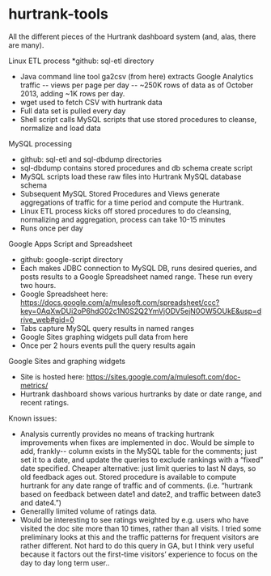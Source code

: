 hurtrank-tools
==============

All the different pieces of the Hurtrank dashboard system  (and, alas, there are many). 


Linux ETL process
*github: sql-etl directory
* Java command line tool ga2csv (from here) extracts Google Analytics traffic -- views per page per day -- ~250K rows of data as of October 2013, adding ~1K rows per day. 
* wget used to fetch CSV with hurtrank data
* Full data set is pulled every day
* Shell script calls MySQL scripts that use stored procedures to cleanse, normalize and load data

MySQL processing
* github: sql-etl and sql-dbdump directories
* sql-dbdump contains stored procedures and db schema create script
* MySQL scripts load these raw files into Hurtrank MySQL database schema
* Subsequent MySQL Stored Procedures and Views generate aggregations of traffic for a time period and compute the Hurtrank.
* Linux ETL process  kicks off stored procedures to do cleansing, normalizing and aggregation, process can take 10-15 minutes
* Runs once per day

Google Apps Script and Spreadsheet
* github: google-script directory
* Each makes JDBC connection to MySQL DB, runs desired queries, and posts results to a Google Spreadsheet named range. These run every two hours.
* Google Spreadsheet here:	 https://docs.google.com/a/mulesoft.com/spreadsheet/ccc?key=0AqXwDUi2oP6hdG02c1N0S2Q2YmVjODV5ejN0OW5OUkE&usp=drive_web#gid=0
* Tabs capture MySQL query results in named ranges
* Google Sites graphing widgets pull data from here
* Once per 2 hours events pull the query results again 

Google Sites and graphing widgets
* Site is hosted here: https://sites.google.com/a/mulesoft.com/doc-metrics/
* Hurtrank dashboard shows various hurtranks by date or date range, and recent ratings. 

Known issues:
* Analysis currently provides no means of tracking hurtrank improvements when fixes are implemented in doc. Would be simple to add, frankly-- column exists in the MySQL table for the comments; just set it to a date, and update the queries to exclude rankings with a “fixed” date specified. Cheaper alternative: just limit queries to last N days, so old feedback ages out. Stored procedure is available to compute hurtrank for any date range of traffic and of comments. (i.e. “hurtrank based on feedback between date1 and date2, and traffic between date3 and date4.”)
* Generallly limited volume of ratings data.
* Would be interesting to see ratings weighted by e.g. users who have visited the doc site more than 10 times, rather than all visits. I tried some preliminary looks at this and the traffic patterns for frequent visitors are rather different. Not hard to do this query in GA, but I think very useful because it factors out the first-time visitors’ experience to focus on the day to day long term user.. 

